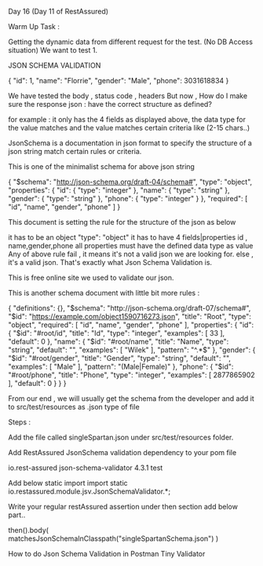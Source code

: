 Day 16 (Day 11 of RestAssured)

Warm Up Task :

Getting the dynamic data from different request for the test.
(No DB Access situation) We want to test 1.

JSON SCHEMA VALIDATION

{
    "id": 1,
    "name": "Florrie",
    "gender": "Male",
    "phone": 3031618834
}

We have tested the body , status code , headers 
But now , How do I make sure the response json :
 have the correct structure as defined?

for example : it only has the 4 fields as displayed above, 
the data type for the value matches and the value matches certain criteria 
like (2-15 chars..)

JsonSchema is a documentation in json format to specify the structure of 
a json string match certain rules or criteria.

This is one of the minimalist schema for above json string

{
  "$schema": "http://json-schema.org/draft-04/schema#",
  "type": "object",
  "properties": {
    "id": {
      "type": "integer"
    },
    "name": {
      "type": "string"
    },
    "gender": {
      "type": "string"
    },
    "phone": {
      "type": "integer"
    }
  },
  "required": [
    "id",
    "name",
    "gender",
    "phone"
  ]
}

This document is setting the rule for the structure of the json as below

it has to be an object "type": "object"
it has to have 4 fields|properties id , name,gender,phone
all properties must have the defined data type as value
Any of above rule fail , it means it's not a valid json we are looking for. 
else , it's a valid json. That's exactly what Json Schema Validation is.

This is free online site we used to validate our json.

This is another schema document with little bit more rules :

{
  "definitions": {},
  "$schema": "http://json-schema.org/draft-07/schema#",
  "$id": "https://example.com/object1590716273.json",
  "title": "Root",
  "type": "object",
  "required": [
    "id",
    "name",
    "gender",
    "phone"
  ],
  "properties": {
    "id": {
      "$id": "#root/id",
      "title": "Id",
      "type": "integer",
      "examples": [
        33
      ],
      "default": 0
    },
    "name": {
      "$id": "#root/name",
      "title": "Name",
      "type": "string",
      "default": "",
      "examples": [
        "Wilek"
      ],
      "pattern": "^.*$"
    },
    "gender": {
      "$id": "#root/gender",
      "title": "Gender",
      "type": "string",
      "default": "",
      "examples": [
        "Male"
      ],
      "pattern": "(Male|Female)"
    },
    "phone": {
      "$id": "#root/phone",
      "title": "Phone",
      "type": "integer",
      "examples": [
        2877865902
      ],
      "default": 0
    }
  }
}

From our end , we will usually get the schema from the developer
and add it to src/test/resources as .json type of file

Steps :

Add the file called singleSpartan.json under src/test/resources folder.

Add RestAssured JsonSchema validation dependency to your pom file

<dependency>
      <groupId>io.rest-assured</groupId>
      <artifactId>json-schema-validator</artifactId>
      <version>4.3.1</version>
      <scope>test</scope>
</dependency>

Add below static import
import static io.restassured.module.jsv.JsonSchemaValidator.*;

Write your regular restAssured assertion under then section add below part..

then().body( matchesJsonSchemaInClasspath("singleSpartanSchema.json") )

How to do Json Schema Validation in Postman
Tiny Validator

